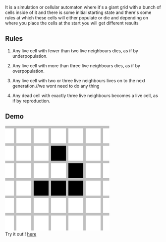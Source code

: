 It is a simulation or cellular automaton where it's a giant grid with a bunch of cells inside of it and there is some initial starting state and there's some rules at which these cells will either populate or die and depending on where you place the cells at the start you will get different results
## Rules

1. Any live cell with fewer than two live neighbours dies, as if by underpopulation.

2. Any live cell with more than three live neighbours dies, as if by overpopulation.

3. Any live cell with two or three live neighbours lives on to the next generation.//we wont need to do any thing

4. Any dead cell with exactly three live neighbours becomes a live cell, as if by reproduction.

## Demo

![Demo](./static/favicon.gif)  
Try it out!! [here]()
